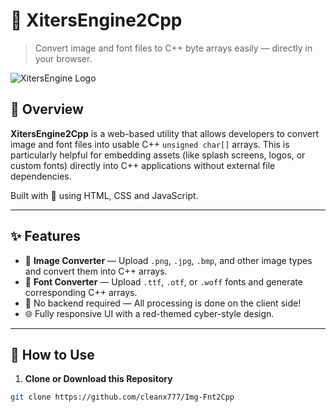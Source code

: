 # 🔧 XitersEngine2Cpp

> Convert image and font files to C++ byte arrays easily — directly in your browser.

![XitersEngine Logo](https://via.placeholder.com/600x200/991b1b/ffffff?text=XitersEngine2Cpp)

## 🧠 Overview

**XitersEngine2Cpp** is a web-based utility that allows developers to convert image and font files into usable C++ `unsigned char[]` arrays. This is particularly helpful for embedding assets (like splash screens, logos, or custom fonts) directly into C++ applications without external file dependencies.

Built with 💖 using HTML, CSS and JavaScript.

---

## ✨ Features

- 🎨 **Image Converter** — Upload `.png`, `.jpg`, `.bmp`, and other image types and convert them into C++ arrays.
- 📝 **Font Converter** — Upload `.ttf`, `.otf`, or `.woff` fonts and generate corresponding C++ arrays.
- 🔐 No backend required — All processing is done on the client side!
- 🌐 Fully responsive UI with a red-themed cyber-style design.

---

## 🚀 How to Use

1. **Clone or Download this Repository**
```bash
git clone https://github.com/cleanx777/Img-Fnt2Cpp
